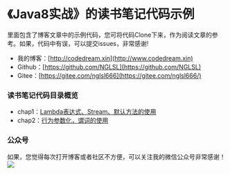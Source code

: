 # 《Java8实战》的读书笔记代码示例
里面包含了博客文章中的示例代码，您可将代码Clone下来，作为阅读文章的参考。如果，代码中有误，可以提交issues，非常感谢!

- 我的博客：[http://codedream.xin](http://www.codedream.xin)
- Github：[https://github.com/NGLSL](https://github.com/NGLSL)
- Gitee：[https://gitee.com/nglsl666](https://gitee.com/nglsl666/)

### 读书笔记代码目录概览
- chap1：[Lambda表达式、Stream、默认方法的使用](https://github.com/NGLSL/Java8InAction-ReadingNotes/tree/master/chap1)
- chap2：[行为参数化，谓词的使用](https://github.com/NGLSL/Java8InAction-ReadingNotes/tree/master/chap2)

### 公众号
如果，您觉得每次打开博客或者社区不方便，可以关注我的微信公众号非常感谢！
![](https://codedream-blog.oss-cn-beijing.aliyuncs.com/upload/2018/07/201807222157052797841.jpg)